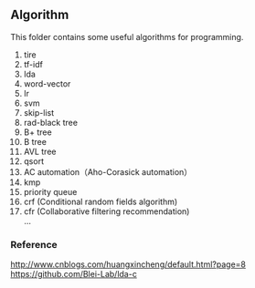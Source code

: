 Algorithm
---
This folder contains some useful algorithms for programming.

1. tire
2. tf-idf
3. lda
4. word-vector
5. lr
6. svm
7. skip-list
8. rad-black tree
9. B+ tree
10. B tree
11. AVL tree
12. qsort
13. AC automation（Aho-Corasick automation）
14. kmp
15. priority queue
16. crf (Conditional random fields algorithm)
17. cfr (Collaborative  filtering recommendation)
    <br />...

### Reference
http://www.cnblogs.com/huangxincheng/default.html?page=8 
https://github.com/Blei-Lab/lda-c
